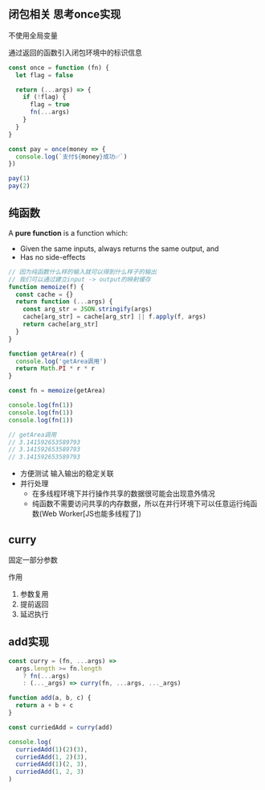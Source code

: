 ## 闭包相关 思考once实现

不使用全局变量

通过返回的函数引入闭包环境中的标识信息

```js
const once = function (fn) {
  let flag = false

  return (...args) => {
    if (!flag) {
      flag = true
      fn(...args)
    }
  }
}

const pay = once(money => {
  console.log(`支付${money}成功✅`)
})

pay(1)
pay(2)

```



## 纯函数

A **pure function** is a function which:

- Given the same inputs, always returns the same output, and
- Has no side-effects

```js
// 因为纯函数什么样的输入就可以得到什么样子的输出
// 我们可以通过建立input -> output的映射缓存
function memoize(f) {
  const cache = {}
  return function (...args) {
    const arg_str = JSON.stringify(args)
    cache[arg_str] = cache[arg_str] || f.apply(f, args)
    return cache[arg_str]
  }
}

function getArea(r) {
  console.log('getArea调用')
  return Math.PI * r * r
}

const fn = memoize(getArea)

console.log(fn(1))
console.log(fn(1))
console.log(fn(1))

// getArea调用
// 3.141592653589793
// 3.141592653589793
// 3.141592653589793
```

- 方便测试 输入输出的稳定关联
- 并行处理
  - 在多线程环境下并行操作共享的数据很可能会出现意外情况
  - 纯函数不需要访问共享的内存数据，所以在并行环境下可以任意运行纯函数(Web Worker[JS也能多线程了])



## curry

固定一部分参数

作用

1. 参数复用
2. 提前返回
3. 延迟执行



## add实现

```js
const curry = (fn, ...args) =>
  args.length >= fn.length
    ? fn(...args)
    : (..._args) => curry(fn, ...args, ..._args)

function add(a, b, c) {
  return a + b + c
}

const curriedAdd = curry(add)

console.log(
  curriedAdd(1)(2)(3),
  curriedAdd(1, 2)(3),
  curriedAdd(1)(2, 3),
  curriedAdd(1, 2, 3)
)
```

